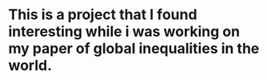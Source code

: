 # This is a project that I found interesting while i was working on my paper of global inequalities in the world.
